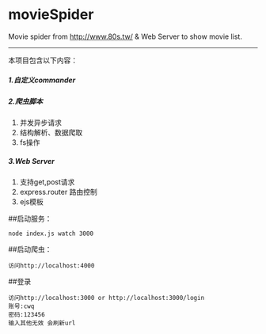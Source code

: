 # movieSpider
Movie spider from http://www.80s.tw/ &amp; Web Server to show movie list.

---

本项目包含以下内容：
##### 1.自定义commander

##### 2.爬虫脚本
 1) 并发异步请求
 2) 结构解析、数据爬取
 3) fs操作

##### 3.Web Server
 1) 支持get,post请求
 2) express.router 路由控制
 3) ejs模板

##启动服务：
```
node index.js watch 3000
```

##启动爬虫：
```
访问http://localhost:4000
```

##登录
```
访问http://localhost:3000 or http://localhost:3000/login
账号:cwq
密码:123456
输入其他无效 会刷新url
```
